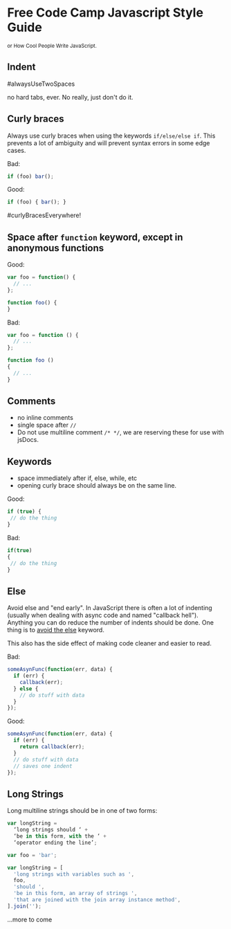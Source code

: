 # Free Code Camp Javascript Style Guide
<small>or How Cool People Write JavaScript.</small>


## Indent
  #alwaysUseTwoSpaces

  no hard tabs, ever. No really, just don't do it.

## Curly braces
Always use curly braces when using the keywords `if/else/else if`. This prevents a lot of ambiguity and will prevent syntax errors in some edge cases.

Bad:
```js
if (foo) bar();
```
Good:
```js
if (foo) { bar(); }
```
#curlyBracesEverywhere!

## Space after `function` keyword, except in anonymous functions
Good:
```js
var foo = function() {
  // ...
};

function foo() {
}

```
Bad:
```js
var foo = function () {
  // ...
};

function foo ()
{
  // ...
}
```
## Comments

 * no inline comments
 * single space after `//`
 * Do not use multiline comment `/* */`, we are reserving these for use with jsDocs.

## Keywords

 * space immediately after if, else, while, etc
 * opening curly brace should always be on the same line.

Good:
```js
if (true) {
 // do the thing
}
```

Bad:
```js
if(true)
{
 // do the thing
}
```

## Else
Avoid else and "end early". In JavaScript there is often a lot of indenting (usually when dealing with async code and named "callback hell"). Anything you can do reduce the number of indents should be done. One thing is to [avoid the else](http://blog.timoxley.com/post/47041269194/avoid-else-return-early) keyword.

This also has the side effect of making code cleaner and easier to read.

Bad:
```js
someAsynFunc(function(err, data) {
  if (err) {
    callback(err);
  } else {
    // do stuff with data
  }
});
```

Good:
```js
someAsynFunc(function(err, data) {
  if (err) {
    return callback(err);
  }
  // do stuff with data
  // saves one indent
});
```

## Long Strings

Long multiline strings should be in one of two forms:

```js
var longString =
  ‘long strings should ‘ +
  ‘be in this form, with the ‘ +
  ‘operator ending the line’;
```
```js
var foo = 'bar';

var longString = [
  'long strings with variables such as ',
  foo,
  'should ',
  'be in this form, an array of strings ',
  'that are joined with the join array instance method',
].join('');
```

...more to come
